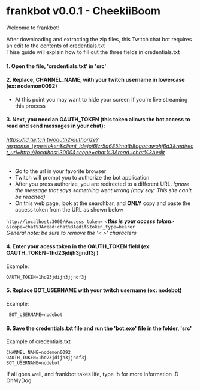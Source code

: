 # frankbot v0.0.1 - CheekiiBoom

Welcome to frankbot!

After downloading and extracting the zip files,
this Twitch chat bot requires an edit to the contents of credentials.txt  
Thise guide will explain how to fill out the three fields in credentials.txt


#### 1. Open the file, 'credentials.txt' in 'src'

#### 2. Replace, CHANNEL_NAME, with your twitch username in lowercase (ex: nodemon0092)  


- At this point you may want to hide your screen if you're live streaming this process  
#### 3. Next, you need an OAUTH_TOKEN (this token allows the bot access to read and send messages in your chat):

###### https://id.twitch.tv/oauth2/authorize?response_type=token&client_id=joi6lzr5q685lmatb8ogacawohj6d3&redirect_uri=http://localhost:3000&scope=chat%3Aread+chat%3Aedit

- Go to the url in your favorite browser
- Twitch will prompt you to authorize the bot application
- After you press authorize, you are redirected to a different URL. _Ignore the message that says something went wrong (may say: This site can't be reached)_
- On this web page, look at the searchbar, and **ONLY** copy and paste the access token from the URL as shown below

`http://localhost:3000/#access_token=` _<**this is your access token**>_ `&scope=chat%3Aread+chat%3Aedit&token_type=bearer`  
_General note: be sure to remove the '< >' characters_
#### 4. Enter your acess token in the OAUTH_TOKEN field (ex: OAUTH_TOKEN=1hd23jdijh3jjndf3j )
Example:
  ```
 OAUTH_TOKEN=1hd23jdijh3jjndf3j
```
#### 5. Replace BOT_USERNAME with your twitch username (ex: nodebot)
Example:
```
 BOT_USERNAME=nodebot
  ```
#### 6. Save the credentials.txt file and run the 'bot.exe' file in the folder, 'src'

Example of credentials.txt
```
CHANNEL_NAME=nodemon0092
OAUTH_TOKEN=1hd23jdijh3jjndf3j
BOT_USERNAME=nodebot
```
If all goes well, and frankbot takes life, type !h for more information :D OhMyDog

